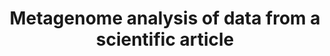 ---
layout: post
location: DESS degree project
title: Metagenome analysis of data from a scientific article
image: 
category: genomics
tag: metagenomics
description: This is a session project for two classes at UQAM. An article was chosen to fetch data from and was then analyzed using an alternate pipeline to familiarize with CLI genomic analysis tools and recreate results obtained in the base article.<br>&emsp;1. Analyse the microbiota using the Mothur analysis pipeline and tools on data found in the article for the course BIF-7104.<br>&emsp;2. Make a taxonomic relations tree using the identified species in a subjects microbiota which would be use for further biological analysis for the course BIF-7101.
contributors: Abdellatif El Ghizi
tasks: Retrieve the raw sequencing data, Quality control of the data, Curate the data according to QC, Run the Mothur analysis pipeline on the data, Run the MetaWrap analysis pipeline on the data, Use HPC an server from the Digital Research Alliance of Canada for the analysis, Assemble genomes present in the sequencing data, Plot the results of the analysis
tools:  Mothur pipeline, MetaWrap pipeline, Narval cluster (Digital Research Alliance of Canada), Kraken, R, Bash
article: https://doi.org/10.1371/journal.pone.0213975
github: 
---
